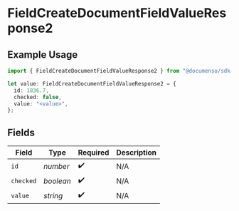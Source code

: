 # FieldCreateDocumentFieldValueResponse2

## Example Usage

```typescript
import { FieldCreateDocumentFieldValueResponse2 } from "@documenso/sdk-typescript/models/operations";

let value: FieldCreateDocumentFieldValueResponse2 = {
  id: 1836.7,
  checked: false,
  value: "<value>",
};
```

## Fields

| Field              | Type               | Required           | Description        |
| ------------------ | ------------------ | ------------------ | ------------------ |
| `id`               | *number*           | :heavy_check_mark: | N/A                |
| `checked`          | *boolean*          | :heavy_check_mark: | N/A                |
| `value`            | *string*           | :heavy_check_mark: | N/A                |